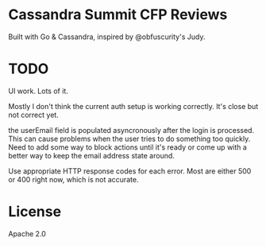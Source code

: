 Cassandra Summit CFP Reviews
============================

Built with Go & Cassandra, inspired by @obfuscurity's Judy.

TODO
====

UI work. Lots of it.

Mostly I don't think the current auth setup is working correctly. It's close
but not correct yet.

the userEmail field is populated asyncronously after the login is processed. This can cause problems
when the user tries to do something too quickly. Need to add some way to block actions until it's ready or
come up with a better way to keep the email address state around.

Use appropriate HTTP response codes for each error. Most are either 500 or 400 right now, which is
not accurate.

License
=======

Apache 2.0
